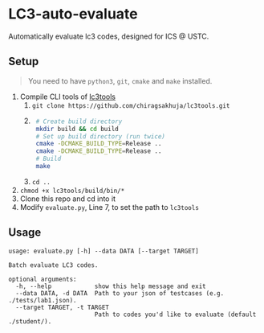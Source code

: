 # LC3-auto-evaluate

Automatically evaluate lc3 codes, designed for ICS @ USTC.

## Setup

> You need to have `python3`, `git`, `cmake` and `make` installed.

1. Compile CLI tools of [lc3tools](https://github.com/chiragsakhuja/lc3tools/)
    1. `git clone https://github.com/chiragsakhuja/lc3tools.git`
    2. ```bash
        # Create build directory
        mkdir build && cd build
        # Set up build directory (run twice)
        cmake -DCMAKE_BUILD_TYPE=Release ..
        cmake -DCMAKE_BUILD_TYPE=Release ..
        # Build
        make
        ```
    3. `cd ..`
2. `chmod +x lc3tools/build/bin/*`
3. Clone this repo and cd into it
4. Modify `evaluate.py`, Line 7, to set the path to `lc3tools`

## Usage

```
usage: evaluate.py [-h] --data DATA [--target TARGET]

Batch evaluate LC3 codes.

optional arguments:
  -h, --help            show this help message and exit
  --data DATA, -d DATA  Path to your json of testcases (e.g. ./tests/lab1.json).
  --target TARGET, -t TARGET
                        Path to codes you'd like to evaluate (default ./student/).
```
